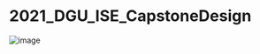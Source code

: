 # 2021_DGU_ISE_CapstoneDesign

![image](https://user-images.githubusercontent.com/86652565/147777710-93133adf-90f2-4d00-895e-7fb6166c8a22.png)
